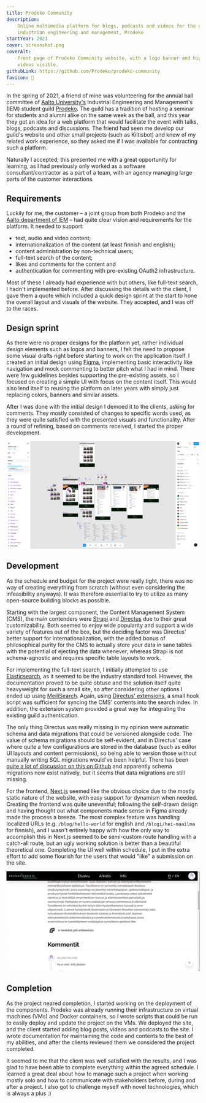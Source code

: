 ```yaml
---
title: Prodeko Community
description:
    Online multimedia platform for blogs, podcasts and videos for the guild of
    industrian engineering and management, Prodeko
startYear: 2021
cover: screenshot.png
coverAlt:
    Front page of Prodeko Community website, with a logo banner and highlighted
    videos visible.
githubLink: https://github.com/Prodeko/prodeko-community
favicon: 🌈
---
```


In the spring of 2021, a friend of mine was volunteering for the annual ball
committee of [Aalto University's](https://www.aalto.fi/) Industrial Engineering
and Management's (IEM) student guild [Prodeko](https://prodeko.org/). The guild
has a tradition of hosting a seminar for students and alumni alike on the same
week as the ball, and this year they got an idea for a web platform that would
facilitate the event with talks, blogs, podcasts and discussions. The friend had
seen me develop our guild's website and other small projects (such as Kiltisbot)
and knew of my related work experience, so they asked me if I was available for
contracting such a platform.

Naturally I accepted; this presented me with a great opportunity for learning,
as I had previously only worked as a software consultant/contractor as a part of
a team, with an agency managing large parts of the customer interactions.

## Requirements

Luckily for me, the customer – a joint group from both Prodeko and the
[Aalto department of IEM](https://www.aalto.fi/en/department-of-industrial-engineering-and-management)
– had quite clear vision and requirements for the platform. It needed to
support:

- text, audio and video content;
- internationalization of the content (at least finnish and english);
- content administration by non-technical users;
- full-text search of the content;
- likes and comments for the content and
- authentication for commenting with pre-existing OAuth2 infrastructure.

Most of these I already had experience with but others, like full-text search, I
hadn't implemented before. After discussing the details with the client, I gave
them a quote which included a quick design sprint at the start to hone the
overall layout and visuals of the website. They accepted, and I was off to the
races.

## Design sprint

As there were no proper designs for the platform yet, rather individual design
elements such as logos and banners, I felt the need to propose some visual
drafts right before starting to work on the application itself. I created an
initial design using [Figma](https://www.figma.com/), implementing basic
interactivity like navigation and mock commenting to better pitch what I had in
mind. There were few guidelines besides supporting the pre-existing assets, so I
focused on creating a simple UI with focus on the content itself. This would
also lend itself to reusing the platform on later years with simply just
replacing colors, banners and similar assets.

After I was done with the initial design I demoed it to the clients, asking for
comments. They mostly consisted of changes to specific words used, as they were
quite satisfied with the presented visuals and functionality. After a round of
refining, based on comments received, I started the proper development.

![Screenshot of the Figma design file for Prodeko Community, showing all of the different screens side by side.](design-sprint.png "I've noticed that properly using Components in Figma really helps in organizing the actual frontend code later on.")

## Development

As the schedule and budget for the project were really tight, there was no way
of creating everything from scratch (without even considering the infeasibility
anyways). It was therefore essential to try to utilize as many open-source
building blocks as possible.

Starting with the largest component, the Content Management System (CMS), the
main contenders were [Strapi](https://strapi.io/) and
[Directus](https://directus.io/) due to their great customizability. Both seemed
to enjoy wide popularity and support a wide variety of features out of the box,
but the deciding factor was Directus' better support for internationalization,
with the added bonus of philosophical purity for the CMS to actually store your
data in sane tables with the potential of ejecting the data whenever, whereas
Strapi is not schema-agnostic and requires specific table layouts to work.

For implementing the full-text search, I initially attempted to use
[Elasticsearch](https://www.elastic.co/elasticsearch), as it seemed to be the
industry standard tool. However, the documentation proved to be quite obtuse and
the solution itself quite heavyweight for such a small site, so after
considering other options I ended up using
[MeiliSearch](https://www.meilisearch.com/). Again, using
[Directus' extensions](https://directus.io/docs/guides/extensions/overview), a
small hook script was sufficient for syncing the CMS' contents into the search
index. In addition, the extension system provided a great way for integrating
the existing guild authentication.

The only thing Directus was really missing in my opinion were automatic schema
and data migrations that could be versioned alongside code. The value of schema
migrations should be self-evident, and in Directus' case where quite a few
configurations are stored in the database (such as editor UI layouts and content
permissions), so being able to version those without manually writing SQL
migrations would've been helpful. There has been
[quite a lot of discussion on this on Github](https://github.com/directus/directus/discussions/3891)
and apparently schema migrations now exist natively, but it seems that data
migrations are still missing.

For the frontend, [Next.js](https://nextjs.org/) seemed like the obvious choice
due to the mostly static nature of the website, with easy support for dynamism
when needed. Creating the frontend was quite uneventful; following the
self-drawn design and having thought out what components made sense in Figma
already made the process a breeze. The most complex feature was handling
localized URLs (e.g. `/blog/hello-world` for english and `/blogi/hei-maailma`
for finnish), and I wasn't entirely happy with how the only way to accomplish
this in Next.js seemed to be semi-custom route handling with a catch-all route,
but an ugly working solution is better than a beautiful theoretical one.
Completing the UI well within schedule, I put in the extra effort to add some
flourish for the users that would "like" a submission on the site.

![Animated gif of a user pressing the "rainbow-like" button, after which the initially grayscale rainbow emoji bursts outwards with colorful sparks and the rainbow itself gains its colors.](rainbow-like.webp "The only thing more satisfying than programming these micro-interactions is using them afterwards :)")

## Completion

As the project neared completion, I started working on the deployment of the
components. Prodeko was already running their infrastructure on virtual machines
(VMs) and Docker containers, so I wrote scripts that could be run to easily
deploy and update the project on the VMs. We deployed the site, and the client
started adding blog posts, videos and podcasts to the site. I wrote
documentation for maintaining the code and contents to the best of my abilities,
and after the clients reviewed them we considered the project completed.

It seemed to me that the client was well satisfied with the results, and I was
glad to have been able to complete everything within the agreed schedule. I
learned a great deal about how to manage such a project when working mostly solo
and how to communicate with stakeholders before, during and after a project. I
also got to challenge myself with novel technologies, which is always a plus :)
